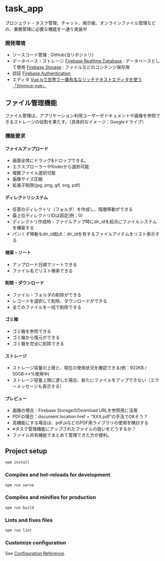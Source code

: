 # task_app
プロジェクト・タスク管理、チャット、掲示板、オンラインファイル管理などの、業務管理に必要な機能を一通り実装中

### 開発環境
- ソースコード管理 : GitHub(当リポジトリ)
- データベース・ストレージ
[Firebase Realtime Database](https://firebase.google.com/docs/database?hl=ja) : データベースとして使用
[Firebase Storage](https://firebase.google.com/docs/storage?hl=ja) : ファイルなどのコンテンツ保存用
- 認証
[Firebase Authentication](https://firebase.google.com/docs/auth?hl=ja)
- エディタ
[Vue.jsで世界で一番有名なリッチテキストエディタを使う「tinymce-vue」](https://www.kabanoki.net/6211/)

## ファイル管理機能
ファイル管理は、アプリケーション利用ユーザーがドキュメントや画像を参照できるストレージの役割を果たす。（具体的なイメージ：Googleドライブ）

### 機能要求
#### ファイルアップロード
- 画面全体にドラッグ&ドロップできる。
- エクスプローラーやfinderから選択可能
- 複数ファイル選択可能
- 画像サイズ圧縮
- 拡張子制限(jpg, png, gif, svg, pdf)

#### ディレクトリシステム
- 任意のディレクトリ（フォルダ）を作成し、階層移動ができる
- 最上位ディレクトリIDは固定(例：0)
- ディレクトリ作成時・ファイルアップ時にdir_idを起点にファイルシステムを構築する
- パンくず移動もdir_id起点：dir_idを有するファイルアイテムをリスト表示する

#### 検索・ソート
- アップロード日順でソートできる
- ファイル名でリスト検索できる

#### 削除・ダウンロード
- ファイル・フォルダの削除ができる
- レコードを選択して削除、ダウンロードができる
- 全てのファイルを一括で削除できる

#### ゴミ箱
- ゴミ箱を参照できる
- ゴミ箱から復元ができる
- ゴミ箱を完全に削除できる

#### ストレージ
- ストレージ容量の上限と、現在の使用状況を確認できる(例：922KB / 50GB→*%使用中)
- ストレージ容量上限に達した場合、新たにファイルをアップできない（エラーメッセージも表示する）

#### プレビュー
- 画像の場合：Firebase StorageのDownload URLを参照用に活用
- PDFの場合：document.location.href = “XXX.pdf”の手法でOKそう？
- 高機能にする場合は、pdf.jsなどのPDF用ライブラリの使用を検討する
- ※タスク管理機能にアップされたファイルの扱いをどうするか？
- ファイル共有機能でまとめて管理できた方が便利。


## Project setup
```
npm install
```

### Compiles and hot-reloads for development
```
npm run serve
```

### Compiles and minifies for production
```
npm run build
```

### Lints and fixes files
```
npm run lint
```

### Customize configuration
See [Configuration Reference](https://cli.vuejs.org/config/).
